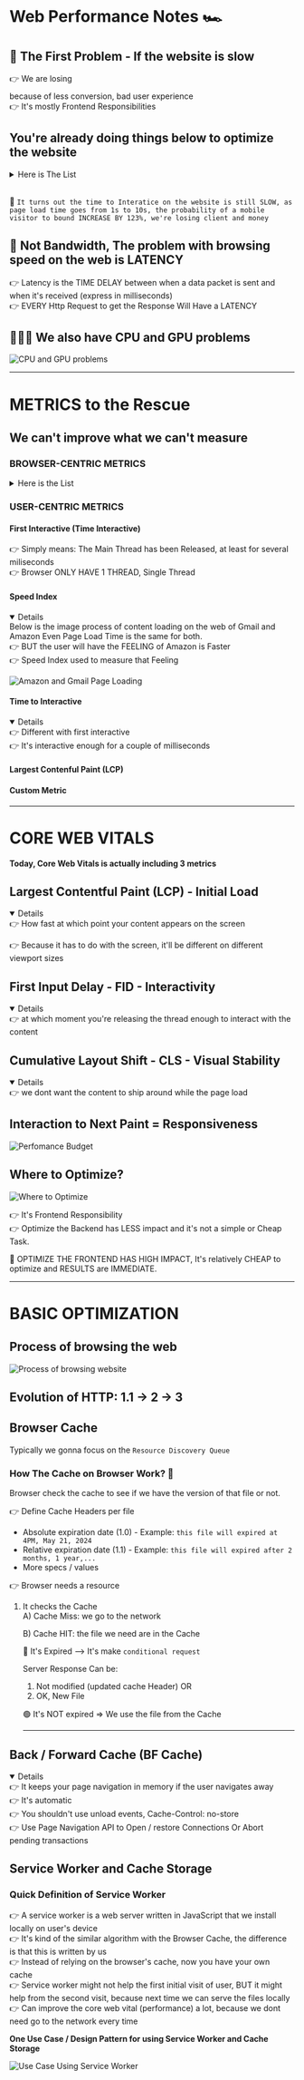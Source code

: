 # Web Performance Notes 🏎️

## 🥸 The First Problem - If the website is slow

👉 We are losing $$$$ because of less conversion, bad user experience <br />
👉 It's mostly Frontend Responsibilities

## You're already doing things below to optimize the website

<details> 
<summary>Here is The List</summary>
👉 Optimize Network Transfer <br />
👉 Working with HTTPS and HTTP2 <br />
👉 CSS as Appetizer<br />
👉 JavaScript<br />
👉 Optimizing Images<br />
👉 Defining Policy for HTTP Cache<br />
👉 Using Service Worker
</details>
<br />

🚨 `It turns out the time to Interatice on the website is still SLOW, as page load time goes from 1s to 10s, the probability of a mobile visitor to bound INCREASE BY 123%, we're losing client and money`

## 🥸 Not Bandwidth, The problem with browsing speed on the web is LATENCY

👉 Latency is the TIME DELAY between when a data packet is sent and when it's received (express in milliseconds) <br />
👉 EVERY Http Request to get the Response Will Have a LATENCY

## 👨🏻‍💻 We also have CPU and GPU problems

![CPU and GPU problems](/adv-webpref/images/CpuGpu.png)

<hr />

# METRICS to the Rescue

## We can't improve what we can't measure

### BROWSER-CENTRIC METRICS

<details>
    <summary>Here is the List</summary>
👉 Time to First Byte (TTFB) - browser sending http request to the server to get the response, this metric is all about time for the browser to load the first Byte from the response

👉 First Paint - First time browser paint something to the screen

👉 Page Load (Not using this event anymore at modern day)

👉 Browser centric metrics are NOT SO IMPORTANT for WEB PERFORMANCE OPTIMIZATION

</details>

### USER-CENTRIC METRICS

#### First Interactive (Time Interactive)

👉 Simply means: The Main Thread has been Released, at least for several miliseconds <br />
👉 Browser ONLY HAVE 1 THREAD, Single Thread

#### Speed Index

<details open>
    Below is the image process of content loading on the web of Gmail and Amazon
    Even Page Load Time is the same for both. <br/>
    👉 BUT the user will have the FEELING of Amazon is Faster <br />
    👉 Speed Index used to measure that Feeling
</details>

![Amazon and Gmail Page Loading](/adv-webpref/images/speed%20index.png)

#### Time to Interactive

<details open> 
👉 Different with first interactive <br />
👉 It's interactive enough for a couple of milliseconds
</details>

#### Largest Contenful Paint (LCP)

#### Custom Metric

<hr />

# CORE WEB VITALS

<b>Today, Core Web Vitals is actually including 3 metrics</b>

## Largest Contentful Paint (LCP) - Initial Load

<details open>
👉 How fast at which point your content appears on the screen

👉 Because it has to do with the screen, it'll be different on different viewport sizes

</details>

## First Input Delay - FID - Interactivity

<details open>
👉 at which moment you're releasing the thread enough to interact with the content
</details>

## Cumulative Layout Shift - CLS - Visual Stability

<details open>
👉 we dont want the content to ship around while the page load
</details>

## Interaction to Next Paint = Responsiveness

![Perfomance Budget](/adv-webpref/images/performance-budget.png)

## Where to Optimize?

![Where to Optimize](/adv-webpref/images/where%20to%20optimize.png)

👉 It's Frontend Responsibility <br />
👉 Optimize the Backend has LESS impact and it's not a simple or Cheap Task. <br />

🌟 OPTIMIZE THE FRONTEND HAS HIGH IMPACT, It's relatively CHEAP to optimize and RESULTS are IMMEDIATE.

<hr />

# BASIC OPTIMIZATION

## Process of browsing the web

![Process of browsing website](./images/Browsing%20the%20web.png)

## Evolution of HTTP: 1.1 -> 2 -> 3

## Browser Cache

Typically we gonna focus on the `Resource Discovery Queue`

### How The Cache on Browser Work? 🥸

Browser check the cache to see if we have the version of that file or not.

👉 Define Cache Headers per file

- Absolute expiration date (1.0) - Example: `this file will expired at 4PM, May 21, 2024` <br />
- Relative expiration date (1.1) - Example: `this file will expired after 2 months, 1 year,...` <br />
- More specs / values

👉 Browser needs a resource

1. It checks the Cache <br />
   A) Cache Miss: we go to the network <br />

   B) Cache HIT: the file we need are in the Cache

   🚨 It's Expired --> It's make `conditional request` <br />

   Server Response Can be:

   1. Not modified (updated cache Header)
      OR
   2. OK, New File

   🟢 It's NOT expired => We use the file from the Cache
   <hr />

## Back / Forward Cache (BF Cache)

<details open>
    👉 It keeps your page navigation in memory if the user navigates away <br />
    👉 It's automatic  <br />
    👉 You shouldn't use unload events, Cache-Control: no-store <br />
    👉 Use Page Navigation API to Open / restore Connections Or Abort pending transactions
</details>

## Service Worker and Cache Storage

### Quick Definition of Service Worker

👉 A service worker is a web server written in JavaScript that we install locally on user's device <br />
👉 It's kind of the similar algorithm with the Browser Cache, the difference is that this is written by us <br />
👉 Instead of relying on the browser's cache, now you have your own cache <br />
👉 Service worker might not help the first initial visit of user, BUT it might help from the second visit, because next time we can serve the files locally <br />
👉 Can improve the core web vital (performance) a lot, because we dont need go to the network every time

<b> One Use Case / Design Pattern for using Service Worker and Cache Storage </b>

![Use Case Using Service Worker](./images/use%20case%20of%20using%20service%20worker.png)
